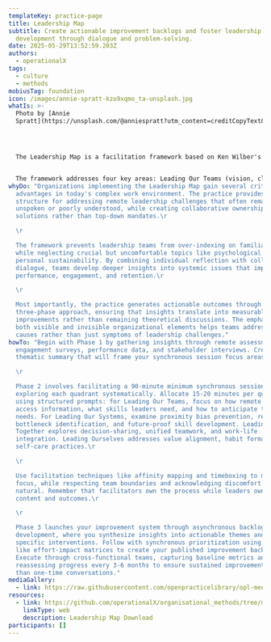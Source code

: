 ```yaml
---
templateKey: practice-page
title: Leadership Map
subtitle: Create actionable improvement backlogs and foster leadership
  development through dialogue and problem-solving.
date: 2025-05-29T13:52:59.203Z
authors:
  - operationalX
tags:
  - culture
  - methods
mobiusTag: foundation
icon: /images/annie-spratt-kzo9xqmo_ta-unsplash.jpg
whatIs: >-
  Photo by [Annie
  Spratt](https://unsplash.com/@anniespratt?utm_content=creditCopyText&utm_medium=referral&utm_source=unsplash) 




  The Leadership Map is a facilitation framework based on Ken Wilber's Integral Theory that helps leadership teams navigate organizational change through four interconnected quadrants. The practice combines synchronous and asynchronous activities to explore how leaders can effectively guide their teams, systems, collaborative relationships, and personal development in remote and hybrid environments.


  The framework addresses four key areas: Leading Our Teams (vision, clarity, and care for team success), Leading Our Systems (aligning processes and skills for remote effectiveness), Leading Together (trust and decision-making within leadership teams), and Leading Ourselves (self-awareness and sustainable leadership practices). Teams use assessment data, canvas tools, and structured dialogue to identify challenges and create prioritized action plans.
whyDo: "Organizations implementing the Leadership Map gain several critical
  advantages in today's complex work environment. The practice provides
  structure for addressing remote leadership challenges that often remain
  unspoken or poorly understood, while creating collaborative ownership of
  solutions rather than top-down mandates.\r

  \r

  The framework prevents leadership teams from over-indexing on familiar areas
  while neglecting crucial but uncomfortable topics like psychological safety or
  personal sustainability. By combining individual reflection with collective
  dialogue, teams develop deeper insights into systemic issues that impact
  performance, engagement, and retention.\r

  \r

  Most importantly, the practice generates actionable outcomes through its
  three-phase approach, ensuring that insights translate into measurable
  improvements rather than remaining theoretical discussions. The emphasis on
  both visible and invisible organizational elements helps teams address root
  causes rather than just symptoms of leadership challenges."
howTo: "Begin with Phase 1 by gathering insights through remote assessments,
  engagement surveys, performance data, and stakeholder interviews. Create a
  thematic summary that will frame your synchronous session focus areas.\r

  \r

  Phase 2 involves facilitating a 90-minute minimum synchronous session
  exploring each quadrant systematically. Allocate 15-20 minutes per quadrant
  using structured prompts: for Leading Our Teams, focus on how remote teams
  access information, what skills leaders need, and how to anticipate team
  needs. For Leading Our Systems, examine proximity bias prevention, remote
  bottleneck identification, and future-proof skill development. Leading
  Together explores decision-sharing, unified teamwork, and work-life
  integration. Leading Ourselves addresses value alignment, habit formation, and
  self-care practices.\r

  \r

  Use facilitation techniques like affinity mapping and timeboxing to maintain
  focus, while respecting team boundaries and acknowledging discomfort as
  natural. Remember that facilitators own the process while leaders own the
  content and outcomes.\r

  \r

  Phase 3 launches your improvement system through asynchronous backlog
  development, where you synthesize insights into actionable themes and draft
  specific interventions. Follow with synchronous prioritization using tools
  like effort-impact matrices to create your published improvement backlog.
  Execute through cross-functional teams, capturing baseline metrics and
  reassessing progress every 3-6 months to ensure sustained improvement rather
  than one-time conversations."
mediaGallery:
  - link: https://raw.githubusercontent.com/openpracticelibrary/opl-media/f6d8de5b4bc60e2b799e307bf09c43abd77f3798/images/OPL-RemoteAF-LeadershipMap.png
resources:
  - link: https://github.com/operationalX/organisational_methods/tree/main/Leadership%20Map
    linkType: web
    description: Leadership Map Download
participants: []
---
```

